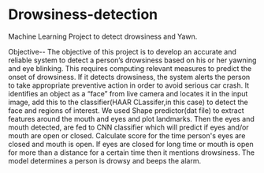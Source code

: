 # Drowsiness-detection
Machine Learning Project to detect drowsiness and Yawn.

Objective-- The objective of this project is to develop an accurate and reliable system to detect a person’s drowsiness based on his or her yawning
and eye blinking. This requires computing relevant measures to predict the onset of drowsiness. If it detects drowsiness, the system alerts the
person to take appropriate preventive action in order to avoid serious car crash. It identifies an object as a “face” from live camera and locates
it in the input image, add this to the classifier(HAAR CLassifer,in this case) to detect the face and regions of interest.
We used Shape predictor(dat file) to extract features around the mouth and eyes and plot landmarks. Then the eyes and mouth detected,
are fed to CNN classifier which will predict if eyes and/or mouth are open or closed. Calculate score for the time person's eyes are
closed and mouth is open. If eyes are closed for long time or mouth is open for more than a distance for a certain time then it mentions drowsiness.
The model determines a person is drowsy and beeps the alarm.
